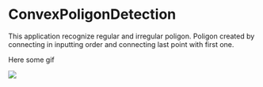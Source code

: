 # ConvexPoligonDetection

This application recognize regular and irregular poligon.
Poligon created by connecting in inputting order and connecting last point with first one.

Here some gif


<a href="https://imgflip.com/gif/2hhun6"><img src="https://imgflip.com/gif/2hhun6"/></a>
